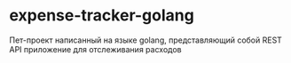 # expense-tracker-golang
Пет-проект написанный на языке golang, представляющий собой REST API приложение для отслеживания расходов
